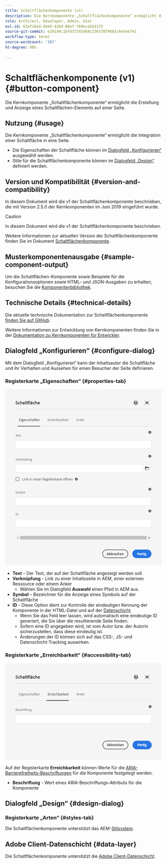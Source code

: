 ```yaml
---
title: Schaltflächenkomponente (v1)
description: Die Kernkomponente „Schaltflächenkomponente“ ermöglicht die Erstellung und Anzeige einer Schaltfläche.
role: Architect, Developer, Admin, User
exl-id: 63af16e4-dd4d-426d-88ef-769ecd1b3175
source-git-commit: e291d4c1bfd37292d68c236178f9681c4e5ee741
workflow-type: tm+mt
source-wordcount: '397'
ht-degree: 98%

---
```


# Schaltflächenkomponente (v1) {#button-component}

Die Kernkomponente „Schaltflächenkomponente“ ermöglicht die Erstellung und Anzeige eines Schaltflächen-Elements auf einer Seite.

## Nutzung {#usage}

Die Kernkomponente „Schaltflächenkomponente“ ermöglicht die Integration einer Schaltfläche in eine Seite.

* Die Eigenschaften der Schaltfläche können im [Dialogfeld „Konfigurieren“](#configure-dialog) ausgewählt werden.
* Stile für die Schaltflächenkomponente können im [Dialogfeld „Design“](#design-dialog) definiert werden.

## Version und Kompatibilität {#version-and-compatibility}

In diesem Dokument wird die v1 der Schaltflächenkomponente beschrieben, die mit Version 2.5.0 der Kernkomponenten im Juni 2019 eingeführt wurde.

>[!CAUTION]
>
>In diesem Dokument wird die v1 der Schaltflächenkomponente beschrieben.
>
>Weitere Informationen zur aktuellen Version der Schaltflächenkomponente finden Sie im Dokument [Schaltflächenkomponente](/help/components/button.md).

## Musterkomponentenausgabe {#sample-component-output}

Um die Schaltflächen-Komponente sowie Beispiele für die Konfigurationsoptionen sowie HTML- und JSON-Ausgaben zu erhalten, besuchen Sie die [Komponentenbibliothek](https://adobe.com/go/aem_cmp_library_button).

## Technische Details {#technical-details}

Die aktuelle technische Dokumentation zur Schaltflächenkomponente [finden Sie auf GitHub](https://adobe.com/go/aem_cmp_tech_button_v1_de).

Weitere Informationen zur Entwicklung von Kernkomponenten finden Sie in der [Dokumentation zu Kernkomponenten für Entwickler](/help/developing/overview.md).

## Dialogfeld „Konfigurieren“ {#configure-dialog}

Mit dem Dialogfeld „Konfigurieren“ kann der Inhaltsautor die Schaltfläche und ihr Verhalten und Aussehen für einen Besucher der Seite definieren.

### Registerkarte „Eigenschaften“ {#properties-tab}

![Registerkarte „Eigenschaften“ im Dialogfeld „Design“ der Schaltflächenkomponente](/help/assets/button-edit-properties.png)

* **Text** – Der Text, der auf der Schaltfläche angezeigt werden soll
* **Verknüpfung** - Link zu einer Inhaltsseite in AEM, einer externen Ressource oder einem Anker
   * Wählen Sie im Dialogfeld **Auswahl** einen Pfad in AEM aus.
* **Symbol** – Bezeichner für die Anzeige eines Symbols auf der Schaltfläche
* **ID** - Diese Option dient zur Kontrolle der eindeutigen Kennung der Komponente in der HTML-Datei und auf der [Datenschicht](/help/developing/data-layer/overview.md).
   * Wenn Sie das Feld leer lassen, wird automatisch eine eindeutige ID generiert, die Sie über die resultierende Seite finden.
   * Sofern eine ID angegeben wird, ist vom Autor bzw. der Autorin sicherzustellen, dass diese eindeutig ist.
   * Änderungen der ID können sich auf das CSS-, JS- und Datenschicht-Tracking auswirken.

### Registerkarte „Erreichbarkeit“ {#accessibility-tab}

![Registerkarte „Erreichbarkeit“ im Dialogfeld „Bearbeiten“ der Schaltflächenkomponente](/help/assets/button-edit-accessibility.png)

Auf der Registerkarte **Erreichbarkeit** können Werte für die [ARIA-Barrierefreiheits-Beschriftungen](https://www.w3.org/WAI/standards-guidelines/aria/) für die Komponente festgelegt werden.

* **Beschriftung** - Wert eines ARIA-Beschriftungs-Attributs für die Komponente

## Dialogfeld „Design“ {#design-dialog}

### Registerkarte „Arten“ {#styles-tab}

Die Schaltflächenkomponente unterstützt das AEM-[Stilsystem](/help/get-started/authoring.md#component-styling).

## Adobe Client-Datenschicht {#data-layer}

Die Schaltflächenkomponente unterstützt die [Adobe Client-Datenschicht](/help/developing/data-layer/overview.md).
